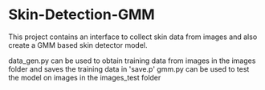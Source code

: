 # Skin-Detection-GMM
This project contains an interface to collect skin data from images and also create a GMM based skin detector model.

data_gen.py can be used to obtain training data from images in the images folder and saves the training data in 'save.p'
gmm.py can be used to test the model on images in the images_test folder
